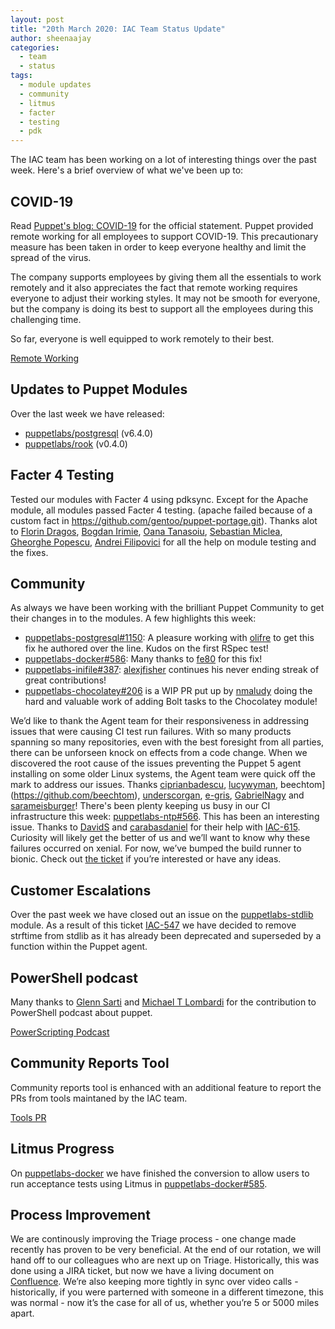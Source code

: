 ```yaml
---
layout: post
title: "20th March 2020: IAC Team Status Update"
author: sheenaajay
categories:
  - team
  - status
tags:
  - module updates
  - community
  - litmus
  - facter
  - testing
  - pdk
---
```


The IAC team has been working on a lot of interesting things over the past week.
Here's a brief overview of what we've been up to:

## COVID-19
Read [Puppet's blog: COVID-19](https://puppet.com/blog/covid-19-a-note-for-our-community/) for the official statement.
Puppet provided remote working for all employees to support COVID-19.
This precautionary measure has been taken in order to keep everyone healthy and limit the spread of the virus.

The company supports employees by giving them all the essentials to work remotely and it also appreciates the fact that remote working requires everyone to adjust their working styles.
It may not be smooth for everyone, but the company is doing its best to support all the employees during this challenging time.

So far, everyone is well equipped to work remotely to their best.

[Remote Working](/iac/assets/2020-03-20-status-update/remote_working.jpg)

## Updates to Puppet Modules

Over the last week we have released:

- [puppetlabs/postgresql](https://forge.puppet.com/puppetlabs/postgresql) (v6.4.0)
- [puppetlabs/rook](https://forge.puppet.com/puppetlabs/postgresql) (v0.4.0)

## Facter 4 Testing

Tested our modules with Facter 4 using pdksync.
Except for the Apache module, all modules passed Facter 4 testing.
(apache failed because of a custom fact in https://github.com/gentoo/puppet-portage.git).
Thanks alot to [Florin Dragos](https://github.com/florindragos), [Bogdan Irimie](https://github.com/IrimieBogdan), [Oana Tanasoiu](https://github.com/oanatmaria), [Sebastian Miclea](https://github.com/sebastian-miclea), [Gheorghe Popescu](https://github.com/gimmyxd), [Andrei Filipovici](https://github.com/Filipovici-Andrei) for all the help on module testing and the fixes.

## Community

As always we have been working with the brilliant Puppet Community to get their changes in to the modules.
A few highlights this week:

- [puppetlabs-postgresql#1150](https://github.com/puppetlabs/puppetlabs-postgresql/pull/1150): A pleasure working with [olifre](https://github.com/olifre) to get this fix he authored over the line.
Kudos on the first RSpec test!
- [puppetlabs-docker#586](https://github.com/puppetlabs/puppetlabs-docker/pull/586): Many thanks to [fe80](https://github.com/fe80) for this fix!
- [puppetlabs-inifile#387](https://github.com/puppetlabs/puppetlabs-inifile/pull/387): [alexjfisher](https://github.com/alexjfisher) continues his never ending streak of great contributions!
- [puppetlabs-chocolatey#206](https://github.com/puppetlabs/puppetlabs-chocolatey/pull/206) is a WIP PR put up by [nmaludy](https://github.com/nmaludy) doing the hard and valuable work of adding Bolt tasks to the Chocolatey module!

We’d like to thank the Agent team for their responsiveness in addressing issues that were causing CI test run failures.
With so many products spanning so many repositories, even with the best foresight from all parties, there can be unforseen knock on effects from a code change.
When we discovered the root cause of the issues preventing the Puppet 5 agent installing on some older Linux systems, the Agent team were quick off the mark to address our issues.
Thanks [ciprianbadescu](https://github.com/ciprianbadescu), [lucywyman](https://github.com/lucywyman), beechtom](https://github.com/beechtom), [underscorgan](https://github.com/underscorgan), [e-gris](https://github.com/e-gris), [GabrielNagy](https://github.com/GabrielNagy) and [sarameisburger](https://github.com/sarameisburger)!
There's been plenty keeping us busy in our CI infrastructure this week: [puppetlabs-ntp#566](https://github.com/puppetlabs/puppetlabs-ntp/pull/566).
This has been an interesting issue.
Thanks to [DavidS](https://github.com/DavidS) and [carabasdaniel](https://github.com/carabasdaniel) for their help with [IAC-615](https://tickets.puppetlabs.com/browse/IAC-615).
Curiosity will likely get the better of us and we’ll want to know why these failures occurred on xenial.
For now, we’ve bumped the build runner to bionic.
Check out [the ticket](https://tickets.puppetlabs.com/browse/IAC-615) if you’re interested or have any ideas.

## Customer Escalations

Over the past week we have closed out an issue on the [puppetlabs-stdlib](https://github.com/puppetlabs/puppetlabs-stdlib) module.
As a result of this ticket [IAC-547](https://tickets.puppetlabs.com/browse/IAC-547) we have decided to remove strftime from stdlib as it has already been deprecated and superseded by a function within the Puppet agent.

## PowerShell podcast

Many thanks to [Glenn Sarti](https://github.com/glennsarti) and [Michael T Lombardi](https://github.com/michaeltlombardi) for the contribution to PowerShell podcast about puppet.

[PowerScripting Podcast](https://www.youtube.com/watch?v=Xirv6WQFmSs&feature=emb_logo)

## Community Reports Tool 

Community reports tool is enhanced with an additional feature to report the PRs from tools maintaned by the IAC team.

[Tools PR](https://puppetlabs.github.io/community_management/)

## Litmus Progress

On [puppetlabs-docker](https://github.com/puppetlabs/puppetlabs-docker) we have finished the conversion to allow users to run acceptance tests using Litmus in [puppetlabs-docker#585](https://github.com/puppetlabs/puppetlabs-docker/pull/585).

## Process Improvement

We are continously improving the Triage process - one change made recently has proven to be very beneficial. At the end of our rotation, we will hand off to our colleagues who are next up on Triage.
Historically, this was done using a JIRA ticket, but now we have a living document on [Confluence](https://www.atlassian.com/software/confluence).
We’re also keeping more tightly in sync over video calls - historically, if you were parterned with someone in a different timezone, this was normal - now it’s the case for all of us, whether you’re 5 or 5000 miles apart.
